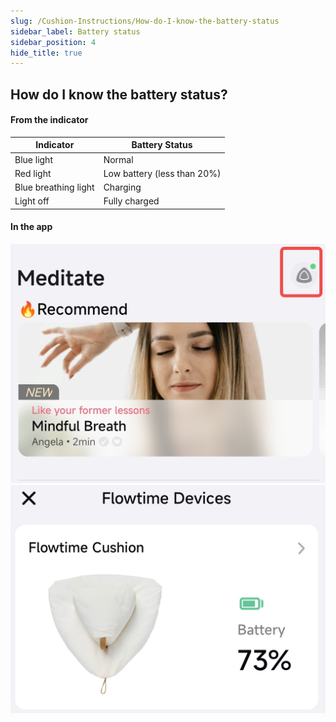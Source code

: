 ```yaml
---
slug: /Cushion-Instructions/How-do-I-know-the-battery-status
sidebar_label: Battery status
sidebar_position: 4
hide_title: true
---
```


## How do I know the battery status?

#### From the indicator

|  Indicator | Battery Status |
|---|---|
| Blue light | Normal |
| Red light | Low battery  (less than 20%) |
| Blue breathing light | Charging |
| Light off | Fully charged |

#### In the app

![In the app](ImagesX/20221104-193151.jpg)
![In the app](ImagesX/20221104-193003.jpg)